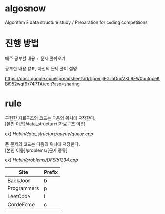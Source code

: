 # algosnow

Algorithm &amp; data structure study / Preparation for coding competitions

# 진행 방법

매주 공부할 내용 + 문제 풀어오기

공부한 내용 발표, 자신의 문제 풀이 설명

https://docs.google.com/spreadsheets/d/1iprvcjlFGJaDucVXL9FW0butqceKBi952wqf9k74PTA/edit?usp=sharing

# rule

구현한 자료구조의 코드는 다음의 위치에 저장한다.  
[본인 이름]/data_structure/[자료구조 이름]

ex) _Habin/data_structure/queue/queue.cpp_

푼 문제의 코드는 다음의 위치에 저장한다.  
[본인 이름]/problems/[문제 종류]

ex) _Habin/problems/DFS/b1234.cpp_

| Site        | Prefix |
| ----------- | ------ |
| BaekJoon    | b      |
| Programmers | p      |
| LeetCode    | l      |
| CordeForce  | c      |
